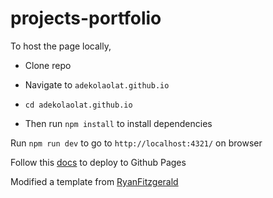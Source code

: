 # projects-portfolio

To host the page locally,

- Clone repo

- Navigate to `adekolaolat.github.io`

- `cd adekolaolat.github.io`

- Then run `npm install` to install dependencies 

Run `npm run dev` to go to `http://localhost:4321/` on browser

Follow this [docs](https://docs.astro.build/en/guides/deploy/github/) to deploy to Github Pages

Modified a template from [RyanFitzgerald](https://github.com/RyanFitzgerald/devportfolio)
